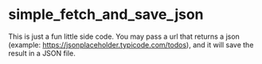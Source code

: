 ﻿# simple_fetch_and_save_json

This is just a fun little side code. 
You may pass a url that returns a json (example: https://jsonplaceholder.typicode.com/todos), and it will save the result in a JSON file. 
